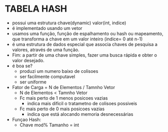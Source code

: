 # TABELA HASH 
- possui uma estrutura chave(dynamic) valor(int, indice)
- é implementado usando um vetor
- usamos uma função, função de espalhamento ou hash ou mapeamento, que transforma a chave em um valor inteiro (indice= 0 até n-1)
- é uma estrutura de dados especial que associa chaves de pesquisa a valores, através de uma função.
- Fim: a partir de uma chave simples, fazer uma busca rápida e obter o valor desejado.
- é boa se?
  - produzi um numero baixo de colisoes
  - ser facilmente computavel
  - ser uniforme
- Fator de Carga = N de Elementos / Tamnho Vetor
  -  N de Elementos < Tamnho Vetor
  -  Fc mais perto de 1 menos posicoes vazias
     -  indica mais dificil o tratametno de colisoes possiveis
  -  Fc mais perto de 0 mais posicoes vazias
     -  indica que está alocando memoria desnecessárias
-  Funçao Hash:
   -  Chave mod% Tamanho = int